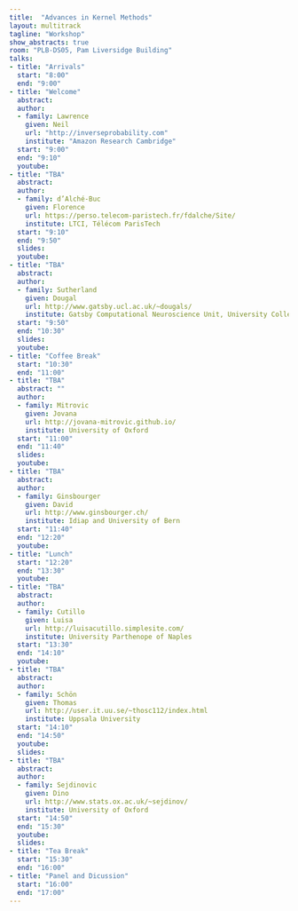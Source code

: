 ```yaml
---
title:  "Advances in Kernel Methods"
layout: multitrack
tagline: "Workshop"
show_abstracts: true
room: "PLB-DS05, Pam Liversidge Building"
talks:
- title: "Arrivals"
  start: "8:00"
  end: "9:00"
- title: "Welcome"    
  abstract:
  author:
  - family: Lawrence
    given: Neil 
    url: "http://inverseprobability.com"
    institute: "Amazon Research Cambridge"   
  start: "9:00"
  end: "9:10"
  youtube:
- title: "TBA"
  abstract:
  author:
  - family: d’Alché-Buc
    given: Florence
    url: https://perso.telecom-paristech.fr/fdalche/Site/
    institute: LTCI, Télécom ParisTech
  start: "9:10"
  end: "9:50"
  slides:  
  youtube:
- title: "TBA"
  abstract:
  author:
  - family: Sutherland 
    given: Dougal
    url: http://www.gatsby.ucl.ac.uk/~dougals/
    institute: Gatsby Computational Neuroscience Unit, University College London  
  start: "9:50" 
  end: "10:30"
  slides:  
  youtube:
- title: "Coffee Break"
  start: "10:30"
  end: "11:00"  
- title: "TBA"
  abstract: ""
  author: 
  - family: Mitrovic
    given: Jovana
    url: http://jovana-mitrovic.github.io/
    institute: University of Oxford
  start: "11:00"
  end: "11:40"
  slides:  
  youtube: 
- title: "TBA"
  abstract:
  author:
  - family: Ginsbourger
    given: David
    url: http://www.ginsbourger.ch/
    institute: Idiap and University of Bern
  start: "11:40"
  end: "12:20"
  youtube: 
- title: "Lunch"
  start: "12:20"
  end: "13:30"
  youtube:
- title: "TBA"
  abstract: 
  author:
  - family: Cutillo
    given: Luisa
    url: http://luisacutillo.simplesite.com/
    institute: University Parthenope of Naples
  start: "13:30"
  end: "14:10"
  youtube: 
- title: "TBA"
  abstract:
  author:
  - family: Schön
    given: Thomas
    url: http://user.it.uu.se/~thosc112/index.html
    institute: Uppsala University
  start: "14:10"
  end: "14:50"
  youtube: 
  slides:
- title: "TBA"
  abstract:
  author:
  - family: Sejdinovic
    given: Dino
    url: http://www.stats.ox.ac.uk/~sejdinov/
    institute: University of Oxford
  start: "14:50"
  end: "15:30"
  youtube: 
  slides:
- title: "Tea Break"
  start: "15:30"
  end: "16:00"
- title: "Panel and Dicussion"
  start: "16:00"
  end: "17:00"
---
```

